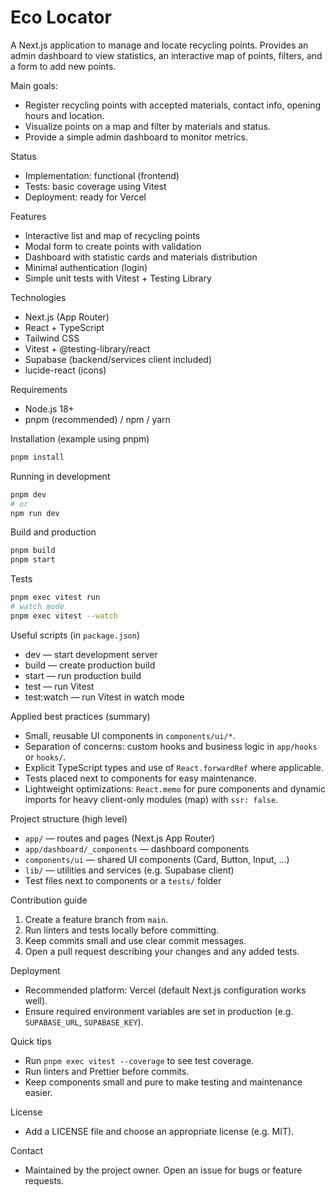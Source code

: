 # Eco Locator

A Next.js application to manage and locate recycling points. Provides an admin dashboard to view statistics, an interactive map of points, filters, and a form to add new points.

Main goals:
- Register recycling points with accepted materials, contact info, opening hours and location.
- Visualize points on a map and filter by materials and status.
- Provide a simple admin dashboard to monitor metrics.

Status
- Implementation: functional (frontend)
- Tests: basic coverage using Vitest
- Deployment: ready for Vercel

Features
- Interactive list and map of recycling points
- Modal form to create points with validation
- Dashboard with statistic cards and materials distribution
- Minimal authentication (login)
- Simple unit tests with Vitest + Testing Library

Technologies
- Next.js (App Router)
- React + TypeScript
- Tailwind CSS
- Vitest + @testing-library/react
- Supabase (backend/services client included)
- lucide-react (icons)

Requirements
- Node.js 18+
- pnpm (recommended) / npm / yarn

Installation (example using pnpm)
```bash
pnpm install
```

Running in development
```bash
pnpm dev
# or
npm run dev
```

Build and production
```bash
pnpm build
pnpm start
```

Tests
```bash
pnpm exec vitest run
# watch mode
pnpm exec vitest --watch
```

Useful scripts (in `package.json`)
- dev — start development server
- build — create production build
- start — run production build
- test — run Vitest
- test:watch — run Vitest in watch mode

Applied best practices (summary)
- Small, reusable UI components in `components/ui/*`.
- Separation of concerns: custom hooks and business logic in `app/hooks` or `hooks/`.
- Explicit TypeScript types and use of `React.forwardRef` where applicable.
- Tests placed next to components for easy maintenance.
- Lightweight optimizations: `React.memo` for pure components and dynamic imports for heavy client-only modules (map) with `ssr: false`.

Project structure (high level)
- `app/` — routes and pages (Next.js App Router)
- `app/dashboard/_components` — dashboard components
- `components/ui` — shared UI components (Card, Button, Input, ...)
- `lib/` — utilities and services (e.g. Supabase client)
- Test files next to components or a `tests/` folder

Contribution guide
1. Create a feature branch from `main`.
2. Run linters and tests locally before committing.
3. Keep commits small and use clear commit messages.
4. Open a pull request describing your changes and any added tests.

Deployment
- Recommended platform: Vercel (default Next.js configuration works well).
- Ensure required environment variables are set in production (e.g. `SUPABASE_URL`, `SUPABASE_KEY`).

Quick tips
- Run `pnpm exec vitest --coverage` to see test coverage.
- Run linters and Prettier before commits.
- Keep components small and pure to make testing and maintenance easier.

License
- Add a LICENSE file and choose an appropriate license (e.g. MIT).

Contact
- Maintained by the project owner. Open an issue for bugs or feature requests.
